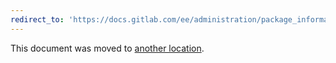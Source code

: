 ```yaml
---
redirect_to: 'https://docs.gitlab.com/ee/administration/package_information/deprecated_os.html'
---
```


This document was moved to [another location](https://docs.gitlab.com/ee/administration/package_information/deprecated_os.html).

<!-- This redirect file can be deleted after 2022-03-28. -->
<!-- Before deletion, see: https://docs.gitlab.com/ee/development/documentation/#move-or-rename-a-page -->
